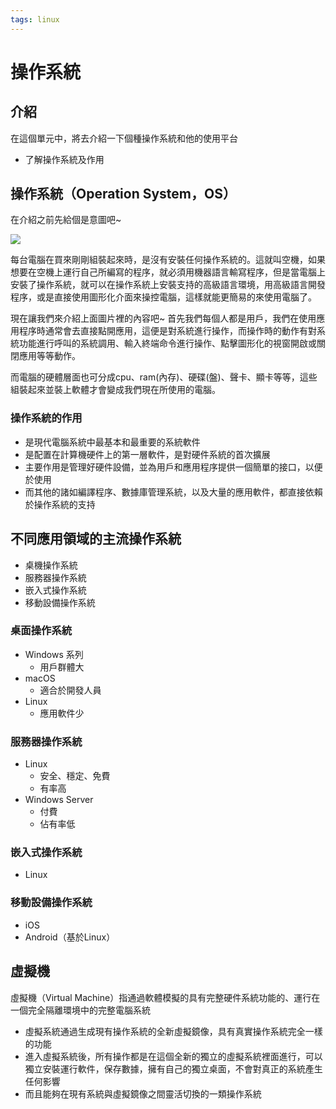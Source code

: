 ```yaml
---
tags: linux
---
```

# 操作系統

## 介紹
在這個單元中，將去介紹一下個種操作系統和他的使用平台
- 了解操作系統及作用

## 操作系統（Operation System，OS）
在介紹之前先給個是意圖吧~

![](https://i.imgur.com/pSGz9oh.png)

每台電腦在買來剛剛組裝起來時，是沒有安裝任何操作系統的。這就叫空機，如果想要在空機上運行自己所編寫的程序，就必須用機器語言輸寫程序，但是當電腦上安裝了操作系統，就可以在操作系統上安裝支持的高級語言環境，用高級語言開發程序，或是直接使用圖形化介面來操控電腦，這樣就能更簡易的來使用電腦了。

現在讓我們來介紹上面圖片裡的內容吧~
首先我們每個人都是用戶，我們在使用應用程序時通常會去直接點開應用，這便是對系統進行操作，而操作時的動作有對系統功能進行呼叫的系統調用、輸入終端命令進行操作、點擊圖形化的視窗開啟或關閉應用等等動作。

而電腦的硬體層面也可分成cpu、ram(內存)、硬碟(盤)、聲卡、顯卡等等，這些組裝起來並裝上軟體才會變成我們現在所使用的電腦。

### 操作系統的作用

- 是現代電腦系統中最基本和最重要的系統軟件
- 是配置在計算機硬件上的第一層軟件，是對硬件系統的首次擴展
- 主要作用是管理好硬件設備，並為用戶和應用程序提供一個簡單的接口，以便於使用
- 而其他的諸如編譯程序、數據庫管理系統，以及大量的應用軟件，都直接依賴於操作系統的支持

## 不同應用領域的主流操作系統

- 桌機操作系統
- 服務器操作系統
- 嵌入式操作系統
- 移動設備操作系統

### 桌面操作系統

- Windows 系列
	- 用戶群體大
- macOS
	- 適合於開發人員
- Linux
	- 應用軟件少

### 服務器操作系統

- Linux
	- 安全、穩定、免費
	- 有率高
- Windows Server
	- 付費
	- 佔有率低

### 嵌入式操作系統
- Linux

### 移動設備操作系統
- iOS
- Android（基於Linux）

## 虛擬機
虛擬機（Virtual Machine）指通過軟體模擬的具有完整硬件系統功能的、運行在一個完全隔離環境中的完整電腦系統

- 虛擬系統通過生成現有操作系統的全新虛擬鏡像，具有真實操作系統完全一樣的功能
- 進入虛擬系統後，所有操作都是在這個全新的獨立的虛擬系統裡面進行，可以獨立安裝運行軟件，保存數據，擁有自己的獨立桌面，不會對真正的系統產生任何影響
- 而且能夠在現有系統與虛擬鏡像之間靈活切換的一類操作系統